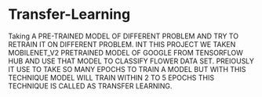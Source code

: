 # Transfer-Learning 
Taking A PRE-TRAINED MODEL OF DIFFERENT PROBLEM AND TRY TO RETRAIN IT ON DIFFERENT PROBLEM. INT THIS PROJECT WE TAKEN MOBILENET_V2 PRETRAINED MODEL OF GOOGLE FROM TENSORFLOW HUB AND USE THAT MODEL TO CLASSIFY FLOWER DATA SET. PREIOUSLY IT USE TO TAKE SO MANY EPOCHS TO TRAIN A MODEL BUT WITH THIS TECHNIQUE MODEL WILL TRAIN WITHIN 2 TO 5 EPOCHS THIS TECHNIQUE IS CALLED AS TRANSFER LEARNING.
